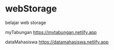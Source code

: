 # webStorage
belajar web storage

myTabungan
https://mytabungan.netlify.app

dataMahasiswa
https://datamahasiswa.netlify.app
